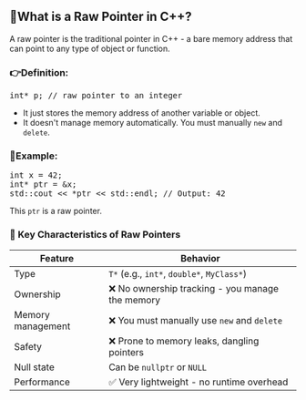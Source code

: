 ## 🧵What is a Raw Pointer in C++?
A raw pointer is the traditional pointer in C++ - a bare memory address that can point to any type of object or function.
### 👉Definition:
<pre>
int* p; // raw pointer to an integer
</pre>
- It just stores the memory address of another variable or object.
- It doesn't manage memory automatically. You must manually `new` and `delete`.

### 🔹Example:
<pre>
int x = 42;
int* ptr = &x;
std::cout << *ptr << std::endl; // Output: 42
</pre>
This `ptr` is a raw pointer.

### 🧠 Key Characteristics of Raw Pointers
| Feature | Behavior |
| ------- | -------- |
| Type | `T*` (e.g., `int*`, `double*`, `MyClass*`) |
| Ownership | ❌ No ownership tracking - you manage the memory |
| Memory management | ❌ You must manually use `new` and `delete` |
| Safety | ❌ Prone to memory leaks, dangling pointers |
| Null state | Can be `nullptr` or `NULL` |
| Performance | ✅ Very lightweight - no runtime overhead |